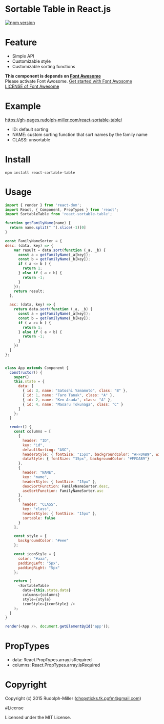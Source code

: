 # Sortable Table in React.js

[![npm version](https://badge.fury.io/js/react-sortable-table.svg)](http://badge.fury.io/js/react-sortable-table)

# Feature

- Simple API
- Customizable style
- Customizable sorting functions

__This component is depends on [Font Awesome](http://fortawesome.github.io/Font-Awesome/)__  
Please activate Font Awosome. [Get started with Font Awosome](http://fortawesome.github.io/Font-Awesome/get-started/)    
[LICENSE of Font Awesome](http://fortawesome.github.io/Font-Awesome/license/)

# Example

https://gh-pages.rudolph-miller.com/react-sortable-table/
- ID: default sorting
- NAME: custom sorting function that sort names by the family name
- CLASS: unsortable

# Install

```
npm install react-sortable-table
```

# Usage

```js
import { render } from 'react-dom';
import React, { Component, PropTypes } from 'react';
import SortableTable from 'react-sortable-table';

function getFamilyName(name) {
  return name.split(" ").slice(-1)[0]
}

const FamilyNameSorter = {
desc: (data, key) => {
    var result = data.sort(function (_a, _b) {
      const a = getFamilyName(_a[key]);
      const b = getFamilyName(_b[key]);
      if ( a <= b ) {
        return 1;
      } else if ( a > b) {
        return -1;
      }
    });
    return result;
  },

  asc: (data, key) => {
    return data.sort(function (_a, _b) {
      const a = getFamilyName(_a[key]);
      const b = getFamilyName(_b[key]);
      if ( a >= b ) {
        return 1;
      } else if ( a < b) {
        return -1;
      }
    })
  }
};


class App extends Component {
  constructor() {
    super()
    this.state = {
      data: [
        { id: 3, name: "Satoshi Yamamoto", class: "B" },
        { id: 1, name: "Taro Tanak", class: "A" },
        { id: 2, name: "Ken Asada", class: "A" },
        { id: 4, name: "Masaru Tokunaga", class: "C" }
      ]
    };
  }

  render() {
    const columns = [
      {
        header: "ID",
        key: "id",
        defaultSorting: "ASC",
        headerStyle: { fontSize: "15px", backgroundColor: "#FFDAB9", width: "100px" },
        dataStyle: { fontSize: "15px", backgroundColor: "#FFDAB9"}
      },
      {
        header: "NAME",
        key: "name",
        headerStyle: { fontSize: "15px" },
        descSortFunction: FamilyNameSorter.desc,
        ascSortFunction: FamilyNameSorter.asc
      },
      {
        header: "CLASS",
        key: "class",
        headerStyle: { fontSize: "15px" },
        sortable: false
      }
    ];

    const style = {
      backgroundColor: "#eee"
    };

    const iconStyle = {
      color: "#aaa",
      paddingLeft: "5px",
      paddingRight: "5px"
    };

    return (
      <SortableTable
        data={this.state.data}
        columns={columns}
        style={style}
        iconStyle={iconStyle} />
    );
  }
}

render(<App />, document.getElementById('app'));
```

# PropTypes

- data: React.PropTypes.array.isRequired
- columns: React.PropTypes.array.isRequired

# Copyright

Copyright (c) 2015 Rudolph-Miller (chopsticks.tk.ppfm@gmail.com)

#License

Licensed under the MIT License.
